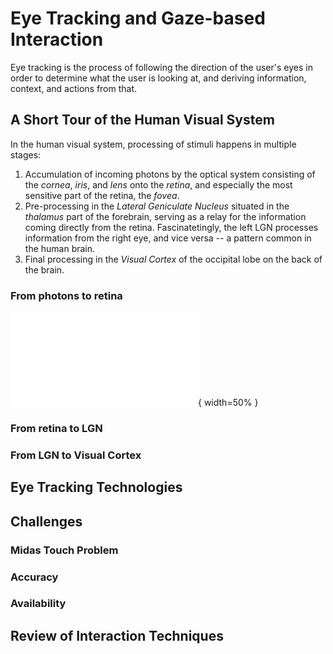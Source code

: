 # Eye Tracking and Gaze-based Interaction

Eye tracking is the process of following the direction of the user's eyes in order to determine what the user is looking at, and deriving information, context, and actions from that. 

## A Short Tour of the Human Visual System

In the human visual system, processing of stimuli happens in multiple stages:

1. Accumulation of incoming photons by the optical system consisting of the _cornea_, _iris_, and _lens_ onto the _retina_, and especially the most sensitive part of the retina, the _fovea_.
2. Pre-processing in the _Lateral Geniculate Nucleus_ situated in the _thalamus_ part of the forebrain, serving as a relay for the information coming directly from the retina. Fascinatetingly, the left LGN processes information from the right eye, and vice versa -- a pattern common in the human brain.
3. Final processing in the _Visual Cortex_ of the occipital lobe on the back of the brain.

### From photons to retina

![\label{fig:eye_diagram}Anatomy of the human eye -- 1:posterior segment of eyeball 2:ora serrata 3:ciliary muscle 4:ciliary zonules 5:canal of Schlemm 6:pupil 7:anterior chamber 8:cornea 9:iris 10:lens cortex 11:lens nucleus 12:ciliary process 13:conjunctiva 14:inferior oblique muscle 15:inferior rectus muscle 16:medial rectus muscle 17:retinal arteries and veins 18:optic disc 19:dura mater 20:central retinal artery 21:central retinal vein 22:optic nerve 23:vorticose vein 24:bulbar sheath 25:macula 26:fovea 27:sclera 28:choroid 29:superior rectus muscle 30:retina, Image (cc) by [Ignacio Icke](https://commons.wikimedia.org/wiki/File:Eye-diagram_no_circles_border.svg)](./figures/eye-diagram.pdf){ width=50% }

### From retina to LGN

### From LGN to Visual Cortex

## Eye Tracking Technologies

## Challenges

### Midas Touch Problem

### Accuracy

### Availability

## Review of Interaction Techniques

